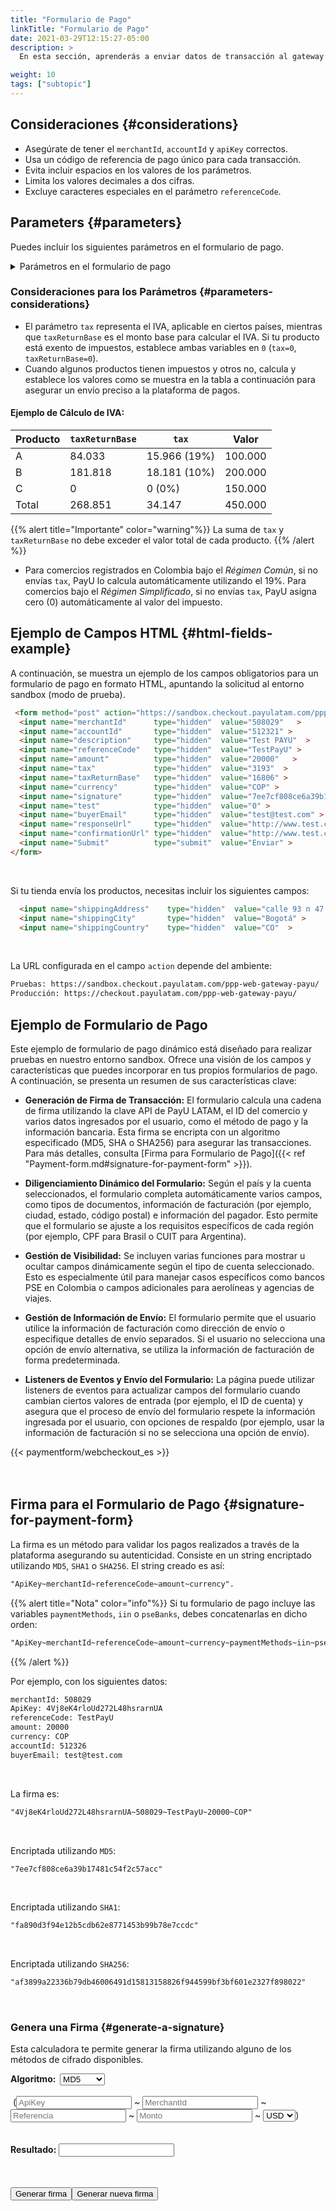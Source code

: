 ```yaml
---
title: "Formulario de Pago"
linkTitle: "Formulario de Pago"
date: 2021-03-29T12:15:27-05:00
description: >
  En esta sección, aprenderás a enviar datos de transacción al gateway de pagos de PayU. Este documento proporciona la información necesaria para crear un formulario HTML con los detalles de la transacción y enviarlo a nuestro sistema mediante el método HTTP POST.

weight: 10
tags: ["subtopic"]
---
```

<script src="https://ajax.aspnetcdn.com/ajax/jquery.validate/1.13.0/jquery.validate.min.js"></script>
<script src="https://ajax.aspnetcdn.com/ajax/jquery.validate/1.13.0/additional-methods.min.js"></script>
<script src="/js/signature-generator/md5.js"></script>
<script src="/js/signature-generator/sha1.js"></script>
<script src="/js/signature-generator/sha256.js"></script>
<script src="/js/signature-generator/signature-generator.js"></script>
<script src="/js/searchcodes.js"></script>

## Consideraciones {#considerations}

* Asegúrate de tener el `merchantId`, `accountId` y `apiKey` correctos.
* Usa un código de referencia de pago único para cada transacción.
* Evita incluir espacios en los valores de los parámetros.
* Limita los valores decimales a dos cifras.
* Excluye caracteres especiales en el parámetro `referenceCode`.

## Parameters {#parameters}

Puedes incluir los siguientes parámetros en el formulario de pago.

<details>
<summary>Parámetros en el formulario de pago</summary>
<label for="table1" class="showMandatory"><input type="checkbox" id="table1" name="table1" value="true" onchange="showMandatory(this)"> Mostrar solo campos obligatorios</label>
<br>
<div class="variables"></div>

| Campo | Tipo | Tamaño | Descripción | Obligatorio |
|-|-|-|-|:-:|
| merchantId | Numérico | 12 | Identificador de tu tienda en el sistema de PayU, puedes encontrar este número en el correo de creación de tu cuenta. | Sí |
| referenceCode | Alfanumérico | 255 | Referencia de la venta o la orden. Debe ser única por cada transacción enviada al sistema. Usualmente, esta es una forma de identificar las peticiones enviadas a la pasarela de pagos. | Sí |
| accountId | Numérico | 6 | Identificador de la cuenta de usuario de cada país asociado con la tienda. Esta variable se utiliza para mostrar los métodos disponibles del país. | Sí |
| description | Alfanumérico | 255 | Descripción de la venta. | Sí |
| currency | Alfanumérico | 3 | Moneda respectiva en la que se hace el pago. El proceso de conciliación se realiza en pesos colombianos a la tasa representativa del día.<br>[Ver monedas aceptadas]({{< ref "response-codes-and-variables.html#accepted-currencies" >}}). | Sí |
| amount | Numérico | 10 | Valor total de la transacción. Puede tener dos cifras decimales. Ejemplo 10000.00 o 10000. | Sí |
| tax | Numérico | 10.2 | Valor del impuesto al valor agregado de la transacción.<br>En Colombia, si no se envía el IVA. el sistema aplica automáticamente el 19%. Puede tener dos dígitos decimales, por ejemplo 19000.00.<br>Si el producto o servicio es exento de impuesto al valor agregado, asigne `0` a esta variable. | Sí |
| discount | Numérico| 10.2 | Valor del descuento sobre la venta. | No |
| taxReturnBase | Numérico | 10.2 | Valor base para la devolución de impuestos.<br>Si el producto o servicio es exento de impuesto al valor agregado, asigne `0` a esta variable. | Sí |
| additionalValue | Numérico | 10.2 | Valor adicional no comisionable de la venta. | No |
| signature | Alfanumérico | 255 | Firma digital creada por cada transacción. Consulta [Firma para el formulario de pago]({{< ref "payment-form.md#signature-for-payment-form" >}}) para aprender a generarla. | Sí |
| algorithmSignature | Alfanumérico | 255 | Algoritmo de encriptación de la firma digital (campo `signature`). Los tres algoritmos disponibles son: `MD5`, `SHA` y `SHA256`. | No |
| test | Numérico | 1 | Indica si la transacción es en modo pruebas o en producción. Asigna `1` para pruebas y `0` para producción. | No |
| lng | Alfanumérico | 3 | Idioma en el que se quiere mostrar la pasarela de pagos.<br>[Ver idiomas soportados]({{< ref "response-codes-and-variables.html#supported-languages" >}}). | No |
| extra1 | Alfanumérico | 255 | Campo adicional para enviar información relacionada con la compra. | No |
| extra2 | Alfanumérico | 255 | Campo adicional para enviar información relacionada con la compra. | No |
| extra3 | Alfanumérico | 255 | Campo adicional para enviar información relacionada con la compra. | No |
| template | Alfanumérico | 255 | Plantilla para la página de pagos.| No |
| responseUrl | Alfanumérico | 255 | URL de la página de respuesta. | No |
| confirmationUrl | Alfanumérico | 255 | URL de la página de confirmación. | No |
| sourceUrl | Alfanumérico| 255 | URL de origen de las transacciones del comercio. Aquí es donde se encuentra ubicado el botón de pago. | No |
| airline | Alfanumérico | 4 | Código de la aerolínea. | No |
| billingAddress | Alfanumérico | 255 | Dirección de facturación. | No |
| shippingAddress | Alfanumérico | 255 | Dirección de entrega de la mercancía.<br><sup>\*</sup> Obligatorio si tu tienda envía el producto. | Sí* |
| billingCity | Alfanumérico | 50 | Ciudad asociada con la dirección de facturación. | No |
| shippingCity | Alfanumérico | 50 | Ciudad de entrega de la mercancía<br><sup>\*</sup> Obligatorio si tu tienda envía el producto. | Sí* |
| zipCode | Alfanumérico | 20 | Postal code. | No |
| billingCountry | Alfanumérico | 2 | Código ISO del país asociado con la dirección de facturación. | No |
| shippingCountry | Alfanumérico | 2 | Código ISO del país de entrega de lla mercancía.<br><sup>\*</sup> Obligatorio si tu tienda envía el producto.<br>[Ver los paises de pago]({{< ref "response-codes-and-variables.html#processing-countries" >}}). | Sí* |
| buyerEmail | Alfanumérico | 255 | Campo que contiene el correo electrónico del comprador para notificar el resultado de la transacción por medio de correo electrónico. Se recomienda validar que se haya ingresado este campo en el formulario. | Sí |
| telephone | Alfanumérico | Máx. 20 | Teléfono de residencia del comprador. | Sí |
| officeTelephone | Alfanumérico | Máx. 20 | Teléfono diurno del comprador. | No |
| mobilePhone | Alfanumérico | Máx. 20 | Número del móvil del comprador. Este valor será utilizado para diligenciar el formulario de la tarjeta de crédito y será el número de teléfono de contacto. | No |
| buyerFullName | Alfanumérico | 150 | Nombre completo del comprador. | Sí |
| paymentMethods | Alfanumérico | 255 | Lista de métodos de pago habilitados en el proceso de pago.<br>Esta lista debe estar separada por comas y sin espacios en blanco. Por ejemplo: `VISA,MASTERCARD`.<br>Puedes incluir cuotas para los métodos de pago añadiéndolas mediante guiones. Ejemplo: `VISA-1-3,MASTERCARD-3-5-9`.<br>[Consulta los métodos de pago disponibles para tu país en la columna` parámetro de método de pago`]({{< ref "select-your-payment-method.html" >}}). | No | 
| administrativeFee | Numérico | 10.2 | Valor de la tarifa administrativa. | - |
| taxAdministrativeFee | Numérico | 10.2 | Valor del impuesto de la tarifa administrativa. | - |
| taxAdministrativeFeeReturnBase | Numérico | 10.2 | Valor base para calcular el impuesto de la tarifa administrativa. | - |
| payerEmail | Alfanumérico | 255 | Dirección de correo electrónico del pagador. | Sí |
| payerPhone | Alfanumérico | Máx. 20 | Número de teléfono del pagador. | Sí |
| payerOfficePhone | Alfanumérico | Máx. 20 | Número de teléfono de oficina del pagador. | No |
| payerMobilePhone | Alfanumérico | Máx. 20 | Número de teléfono móvil del pagador. | No |
| expirationDate | #N/A | 19 | Fecha de vencimiento de las transacciones para pagos en efectivo. Formato: `YYYY-MM-DD HH:mm:ss`.<br>Este valor debe ser menor que el número de días predeterminado para el pago en efectivo (15 días para Argentina y 7 días para el resto de países). | - |
| payerFullName | Alfanumérico | 50 | Nombre del pagador. Este valor será utilizado para diligenciar el formulario de la tarjeta de crédito. | Sí |
| payerDocument | Alfanumérico | 25 | Número de identificación del pagador. Este valor será utilizado para diligenciar el formulario de la tarjeta de crédito. | Sí |
| payerDocumentType | Alfanumérico | 25 | El número de identificación del comprador. Este valor se tomará para completar el formulario de la tarjeta de crédito. | Sí |
| iin | Alfanumérico | 2048 | Lista de Bins admitidos durante el proceso de pago (separados por coma).<br>_Este parámetro solo lo pueden utilizar los comercios que validan la firma._ | No |
| PaymentMethodsDescription | Alfanumérico | 255 | Descripción de los métodos de pago y Bins admitidos durante el proceso de pago. | No |
| pseBanks | Alfanumérico | 255 | Listado de códigos bancarios habilitados en el proceso de pago a través de PSE.<br>Este listado debe estar separado por coma y sin espacios en blanco. | No |

</details>

### Consideraciones para los Parámetros {#parameters-considerations}

* El parámetro `tax` representa el IVA, aplicable en ciertos países, mientras que `taxReturnBase`  es el monto base para calcular el IVA. Si tu producto está exento de impuestos, establece ambas variables en `0`  (`tax=0`, `taxReturnBase=0`).
* Cuando algunos productos tienen impuestos y otros no, calcula y establece los valores como se muestra en la tabla a continuación para asegurar un envío preciso a la plataforma de pagos.

#### Ejemplo de Cálculo de IVA:

| Producto | `taxReturnBase`     | `tax`              | Valor   |
|----------|---------------------|--------------------|---------|
| A        | 84.033              | 15.966 (19%)       | 100.000 |
| B        | 181.818             | 18.181 (10%)       | 200.000 |
| C        | 0                   | 0 (0%)             | 150.000 |
| Total    | 268.851             | 34.147             | 450.000 |

{{% alert title="Importante" color="warning"%}}
La suma de `tax` y `taxReturnBase` no debe exceder el valor total de cada producto.
{{% /alert %}}

* Para comercios registrados en Colombia bajo el _Régimen Común_, si no envías `tax`, PayU lo calcula automáticamente utilizando el 19%. Para comercios bajo el _Régimen Simplificado_, si no envías `tax`, PayU asigna cero (0) automáticamente al valor del impuesto.

## Ejemplo de Campos HTML {#html-fields-example}

A continuación, se muestra un ejemplo de los campos obligatorios para un formulario de pago en formato HTML, apuntando la solicitud al entorno sandbox (modo de prueba).

```HTML
 <form method="post" action="https://sandbox.checkout.payulatam.com/ppp-web-gateway-payu/">
  <input name="merchantId"      type="hidden"  value="508029"   >
  <input name="accountId"       type="hidden"  value="512321" >
  <input name="description"     type="hidden"  value="Test PAYU"  >
  <input name="referenceCode"   type="hidden"  value="TestPayU" >
  <input name="amount"          type="hidden"  value="20000"   >
  <input name="tax"             type="hidden"  value="3193"  >
  <input name="taxReturnBase"   type="hidden"  value="16806" >
  <input name="currency"        type="hidden"  value="COP" >
  <input name="signature"       type="hidden"  value="7ee7cf808ce6a39b17481c54f2c57acc"  >
  <input name="test"            type="hidden"  value="0" >
  <input name="buyerEmail"      type="hidden"  value="test@test.com" >
  <input name="responseUrl"     type="hidden"  value="http://www.test.com/response" >
  <input name="confirmationUrl" type="hidden"  value="http://www.test.com/confirmation" >
  <input name="Submit"          type="submit"  value="Enviar" >
</form>
```
<br>

Si tu tienda envía los productos, necesitas incluir los siguientes campos:

```HTML
  <input name="shippingAddress"    type="hidden"  value="calle 93 n 47 - 65"   >
  <input name="shippingCity"       type="hidden"  value="Bogotá" >
  <input name="shippingCountry"    type="hidden"  value="CO"  >
```
<br>

La URL configurada en el campo `action` depende del ambiente:

```HTML
Pruebas: https://sandbox.checkout.payulatam.com/ppp-web-gateway-payu/
Producción: https://checkout.payulatam.com/ppp-web-gateway-payu/
```

## Ejemplo de Formulario de Pago

Este ejemplo de formulario de pago dinámico está diseñado para realizar pruebas en nuestro entorno sandbox. Ofrece una visión de los campos y características que puedes incorporar en tus propios formularios de pago. A continuación, se presenta un resumen de sus características clave:

* **Generación de Firma de Transacción:** El formulario calcula una cadena de firma utilizando la clave API de PayU LATAM, el ID del comercio y varios datos ingresados por el usuario, como el método de pago y la información bancaria. Esta firma se encripta con un algoritmo especificado (MD5, SHA o SHA256) para asegurar las transacciones. Para más detalles, consulta [Firma para Formulario de Pago]({{< ref "Payment-form.md#signature-for-payment-form" >}}).

* **Diligenciamiento Dinámico del Formulario:** Según el país y la cuenta seleccionados, el formulario completa automáticamente varios campos, como tipos de documentos, información de facturación (por ejemplo, ciudad, estado, código postal) e información del pagador. Esto permite que el formulario se ajuste a los requisitos específicos de cada región (por ejemplo, CPF para Brasil o CUIT para Argentina).

* **Gestión de Visibilidad:** Se incluyen varias funciones para mostrar u ocultar campos dinámicamente según el tipo de cuenta seleccionado. Esto es especialmente útil para manejar casos específicos como bancos PSE en Colombia o campos adicionales para aerolíneas y agencias de viajes.

* **Gestión de Información de Envío:** El formulario permite que el usuario utilice la información de facturación como dirección de envío o especifique detalles de envío separados. Si el usuario no selecciona una opción de envío alternativa, se utiliza la información de facturación de forma predeterminada.

* **Listeners de Eventos y Envío del Formulario:** La página puede utilizar listeners de eventos para actualizar campos del formulario cuando cambian ciertos valores de entrada (por ejemplo, el ID de cuenta) y asegura que el proceso de envío del formulario respete la información ingresada por el usuario, con opciones de respaldo (por ejemplo, usar la información de facturación si no se selecciona una opción de envío).

<div>
{{< paymentform/webcheckout_es >}}
</div>

<br>
<br>

## Firma para el Formulario de Pago {#signature-for-payment-form}

La firma es un método para validar los pagos realizados a través de la plataforma asegurando su autenticidad. Consiste en un string encriptado utilizando  `MD5`, `SHA1` o `SHA256`. El string creado es así:

```HTML
"ApiKey~merchantId~referenceCode~amount~currency".
```

{{% alert title="Nota" color="info"%}}
Si tu formulario de pago incluye las variables `paymentMethods`, `iin` o `pseBanks`, debes concatenarlas en dicho orden:

```HTML
"ApiKey~merchantId~referenceCode~amount~currency~paymentMethods~iin~pseBanks"
```
{{% /alert %}}

Por ejemplo, con los siguientes datos:

```HTML
merchantId: 508029
ApiKey: 4Vj8eK4rloUd272L48hsrarnUA
referenceCode: TestPayU
amount: 20000
currency: COP
accountId: 512326
buyerEmail: test@test.com
```
<br>

La firma es:

```HTML
"4Vj8eK4rloUd272L48hsrarnUA~508029~TestPayU~20000~COP"
```
<br>

Encriptada utilizando `MD5`:

```HTML
"7ee7cf808ce6a39b17481c54f2c57acc"
```
<br>

Encriptada utilizando `SHA1`:

```HTML
"fa890d3f94e12b5cdb62e8771453b99b78e7ccdc"
```
<br>

Encriptada utilizando `SHA256`:

```HTML
"af3899a22336b79db46006491d15813158826f944599bf3bf601e2327f898022"
```

<br>

### Genera una Firma {#generate-a-signature}

Esta calculadora te permite generar la firma utilizando alguno de los métodos de cifrado disponibles.

<!-- Generador de firmas pagina de respuesta -->
<div id="blue-box">
<span class="grey-text-13">
<div id = "div_generador" >

<form method="POST" id="signature_form" >
    <table>
        <span class="blue-text-13"><b>Algoritmo: &nbsp;</b></span>
        <select id = "signature_algorithm" class="calc_selector form_control">
            <option  value="md5">MD5</option>
            <option  value="sha1">SHA1</option>
            <option  value="sha256">SHA256</option>
        </select>
        <br>
        <br>
        <span class="calc_text">&nbsp;(</span>
        <input class="form_control" type="text"  id ="signature_apikey" name = "signature_apikey" placeholder="ApiKey" maxlength="26"> ~
        <input class="form_control number" type="text"  id ="signature_merchanId" name = "signature_merchanId" placeholder="MerchantId" maxlength="7"> ~
        <input class="form_control" type="text"  id ="signature_referenceCode" name = "signature_referenceCode" placeholder="Referencia" maxlength="255"> ~
        <input class="form_control  number" type="text" id ="signature_amount" name = "signature_amount" placeholder="Monto" maxlength="14"> ~
        <select id = "signature_currency" class="calc_selector form_control" >
            <option  value="USD">USD</option>
            <option  value="COP">COP</option>
            <option  value="MXN">MXN</option>
            <option  value="ARS">ARS</option>
            <option  value="PEN">PEN</option>
            <option  value="BRL">BRL</option>
            <option  value="CLP">CLP</option>
        </select>
        <span class="calc_text">)</span>
        <br>
        <br>
        <br>
        <span class="blue-text-13"><b>Resultado:&nbsp;</b></span><input class="form_control" id ="signature_generated" name = "signature_generated" value = ""  readonly />
    </table>
    <br>
    <table width="50%"  border="0" cellspacing="2" cellpadding="2">
        <input type="button" name="signature_generate" id="signature_generate" value="Generar firma" >
        <input type="button" name="signature_generate_again" id="signature_generate_again" value="Generar nueva firma" >
    </table>
</form>
</div>
</span>
</div>
<!-- Fin del generador de firmas pagina de respuesta-->

